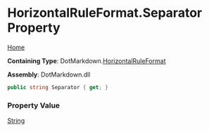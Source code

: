 # HorizontalRuleFormat\.Separator Property

[Home](../../../README.md)

**Containing Type**: DotMarkdown\.[HorizontalRuleFormat](../README.md)

**Assembly**: DotMarkdown\.dll

```csharp
public string Separator { get; }
```

### Property Value

[String](https://docs.microsoft.com/en-us/dotnet/api/system.string)

